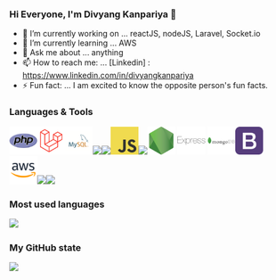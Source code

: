### Hi Everyone, I'm Divyang Kanpariya 👋

- 🔭 I’m currently working on ... reactJS, nodeJS, Laravel, Socket.io
- 🌱 I’m currently learning ... AWS
- 💬 Ask me about ... anything
- 📫 How to reach me: ... [Linkedin] : https://www.linkedin.com/in/divyangkanpariya
- ⚡ Fun fact: ... I am excited to know the opposite person's fun facts.

### Languages & Tools
<img height=50 src="https://raw.githubusercontent.com/github/explore/ccc16358ac4530c6a69b1b80c7223cd2744dea83/topics/php/php.png"/><img height=50 src="https://raw.githubusercontent.com/github/explore/56a826d05cf762b2b50ecbe7d492a839b04f3fbf/topics/laravel/laravel.png"/><img height=50 src="https://raw.githubusercontent.com/github/explore/80688e429a7d4ef2fca1e82350fe8e3517d3494d/topics/mysql/mysql.png"/><img height=50 src="https://cdn.jsdelivr.net/gh/devicons/devicon/icons/html5/html5-original.svg" /><img height=50 src="https://cdn.jsdelivr.net/gh/devicons/devicon/icons/css3/css3-original.svg" /><img height=50 src="https://raw.githubusercontent.com/github/explore/80688e429a7d4ef2fca1e82350fe8e3517d3494d/topics/javascript/javascript.png" /><img height=50 src="https://cdn.jsdelivr.net/gh/devicons/devicon/icons/react/react-original.svg" /><img height=50 src="https://raw.githubusercontent.com/github/explore/80688e429a7d4ef2fca1e82350fe8e3517d3494d/topics/nodejs/nodejs.png" />
<img height=50 src="https://raw.githubusercontent.com/github/explore/80688e429a7d4ef2fca1e82350fe8e3517d3494d/topics/express/express.png" />
<img height=50 src="https://raw.githubusercontent.com/github/explore/80688e429a7d4ef2fca1e82350fe8e3517d3494d/topics/mongodb/mongodb.png" /><img height=50 src="https://raw.githubusercontent.com/github/explore/80688e429a7d4ef2fca1e82350fe8e3517d3494d/topics/bootstrap/bootstrap.png"/>
<img height=50 src="https://raw.githubusercontent.com/github/explore/fbceb94436312b6dacde68d122a5b9c7d11f9524/topics/aws/aws.png"/><img height=50 src="https://cdn.jsdelivr.net/gh/devicons/devicon/icons/git/git-plain.svg"/><img height=50 src="https://cdn.jsdelivr.net/gh/devicons/devicon/icons/github/github-original.svg"/>

### Most used languages
<img src="https://github-readme-stats.vercel.app/api/top-langs?username=dkbestt&layout=compact"/>

### My GitHub state
<img src="https://github-readme-stats.vercel.app/api?username=dkbestt&show_icons=true&theme=dark"/>
